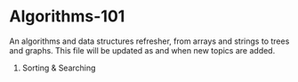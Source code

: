 # Algorithms-101 
An algorithms and data structures refresher, from arrays and strings to trees and graphs. This file will be updated as and when new topics are added.
1. Sorting & Searching
